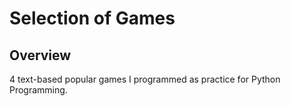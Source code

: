# Selection of Games 
## Overview
4 text-based popular games I programmed as practice for Python Programming.
